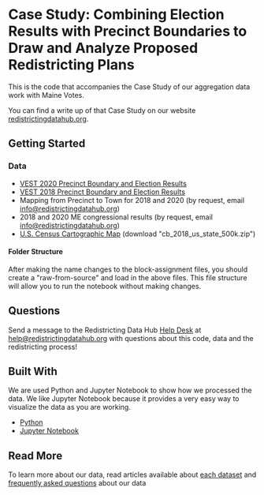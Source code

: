 # Case Study: Combining Election Results with Precinct Boundaries to Draw and Analyze Proposed Redistricting Plans

This is the code that accompanies the Case Study of our aggregation data work with Maine Votes. 

You can find a write up of that Case Study on our website [redistrictingdatahub.org](https://redistrictingdatahub.org/tools/support/joining-election-results-with-precinct-boundaries-to-analyze-proposed-redistricting-plans/).

## Getting Started

### Data
- [VEST 2020 Precinct Boundary and Election Results](https://redistrictingdatahub.org/dataset/vest-2020-maine-precinct-boundaries-and-election-results-shapefile/)
- [VEST 2018 Precinct Boundary and Election Results](https://redistrictingdatahub.org/dataset/vest-2018-maine-precinct-and-election-results/)
- Mapping from Precinct to Town for 2018 and 2020 (by request, email info@redistrictingdatahub.org)
- 2018 and 2020 ME congressional results (by request, email info@redistrictingdatahub.org)
- [U.S. Census Cartographic Map](https://www.census.gov/geographies/mapping-files/time-series/geo/carto-boundary-file.html) (download "cb_2018_us_state_500k.zip")


#### Folder Structure
After making the name changes to the block-assignment files, you should create a "raw-from-source" and load in the above files. This file structure will allow you to run the notebook without making changes.

## Questions

Send a message to the Redistricting Data Hub [Help Desk](https://redistrictingdatahub.org/tools/support/) at help@redistrictingdatahub.org with questions about this code, data and the redistricting process!

## Built With

We are used Python and Jupyter Notebook to show how we processed the data. We like Jupyter Notebook because it provides a very easy way to visualize the data as you are working. 

* [Python](https://www.python.org/)
* [Jupyter Notebook](https://jupyter.org/)

## Read More


To learn more about our data, read articles available about [each dataset](https://redistrictingdatahub.org/data/about-our-data/) and [frequently asked questions](https://redistrictingdatahub.org/tools/support/data-faq/) about our data  
